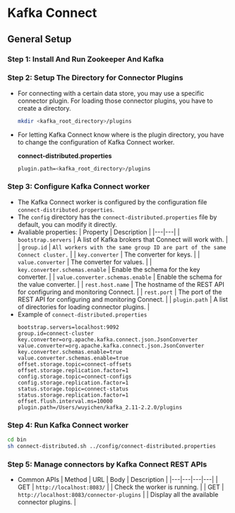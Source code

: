 # Kafka Connect

## General Setup
### Step 1: Install And Run Zookeeper And Kafka
### Step 2: Setup The Directory for Connector Plugins
- For connecting with a certain data store, you may use a specific connector plugin. For loading those connector plugins, you have to create a directory.
  ```bash
  mkdir <kafka_root_directory>/plugins
  ```
- For letting Kafka Connect know where is the plugin directory, you have to change the configuration of Kafka Connect worker.
  
  **connect-distributed.properties**
  ```bash
  plugin.path=<kafka_root_directory>/plugins
  ```
### Step 3: Configure Kafka Connect worker
- The Kafka Connect worker is configured by the configuration file `connect-distributed.properties`.
- The `config` directory has the `connect-distributed.properties` file by default, you can modify it directly.
- Avaliable properties:
  | Property | Description |
  |---|---|
  | `bootstrap.servers` | A list of Kafka brokers that Connect will work with. |
  | `group.id` | `All workers with the same group ID are part of the same Connect cluster.` |
  | `key.converter` | The converter for keys. |
  | `value.converter` | The converter for values. |
  | `key.converter.schemas.enable` | Enable the schema for the key converter. |
  | `value.converter.schemas.enable` | Enable the schema for the value converter. |
  | `rest.host.name` | The hostname of the REST API for configuring and monitoring Connect. |
  | `rest.port` | The port of the REST API for configuring and monitoring Connect. |
  | `plugin.path` | A list of directories for loading connector plugins. |
- Example of `connect-distributed.properties`
  ```properties
  bootstrap.servers=localhost:9092
  group.id=connect-cluster
  key.converter=org.apache.kafka.connect.json.JsonConverter
  value.converter=org.apache.kafka.connect.json.JsonConverter
  key.converter.schemas.enable=true
  value.converter.schemas.enable=true
  offset.storage.topic=connect-offsets
  offset.storage.replication.factor=1
  config.storage.topic=connect-configs
  config.storage.replication.factor=1
  status.storage.topic=connect-status
  status.storage.replication.factor=1
  offset.flush.interval.ms=10000
  plugin.path=/Users/wuyichen/kafka_2.11-2.2.0/plugins
  ```
### Step 4: Run Kafka Connect worker
  ```bash
  cd bin
  sh connect-distributed.sh ../config/connect-distributed.properties
  ```
### Step 5: Manage connectors by Kafka Connect REST APIs
- Common APIs
  | Method | URL | Body | Description |
  |---|---|---|---|
  | GET | `http://localhost:8083/` | | Check the worker is running. |
  | GET | `http://localhost:8083/connector-plugins` | | Display all the available connector plugins. |
 
